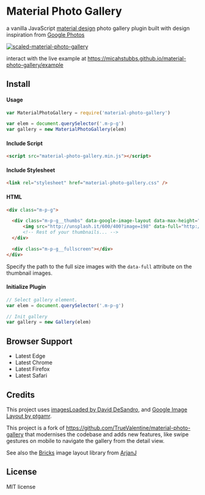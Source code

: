 # Material Photo Gallery

a vanilla JavaScript [material design](https://material.io/design/) photo gallery plugin built with design inspiration from [Google Photos](https://photos.google.com/)

[![scaled-material-photo-gallery](https://user-images.githubusercontent.com/2119400/47237268-63a1c700-d393-11e8-8798-d8d8b264ed23.png)](//micahstubbs.github.io/material-photo-gallery/example)

interact with the live example at https://micahstubbs.github.io/material-photo-gallery/example

## Install

#### Usage

```js
var MaterialPhotoGallery = require('material-photo-gallery')

var elem = document.querySelector('.m-p-g')
var gallery = new MaterialPhotoGallery(elem)
```

#### Include Script

```html
<script src="material-photo-gallery.min.js"></script>
```

#### Include Stylesheet

```html
<link rel="stylesheet" href="material-photo-gallery.css" />
```

#### HTML

```html
<div class="m-p-g">

  <div class="m-p-g__thumbs" data-google-image-layout data-max-height="350">
      <img src="http://unsplash.it/600/400?image=198" data-full="http://unsplash.it/1200/800?image=198" class="m-p-g__thumbs-img" />
      <!-- Rest of your thumbnails... -->
  </div>

  <div class="m-p-g__fullscreen"></div>
</div>
```

Specify the path to the full size images with the `data-full` attribute on the thumbnail images.

#### Initialize Plugin

```js
// Select gallery element.
var elem = document.querySelector('.m-p-g')

// Init gallery
var gallery = new Gallery(elem)
```

## Browser Support

- Latest Edge
- Latest Chrome
- Latest Firefox
- Latest Safari

## Credits

This project uses [imagesLoaded by David DeSandro](https://github.com/desandro/imagesloaded), and [Google Image Layout by ptgamr](https://github.com/ptgamr/google-image-layout).

This project is a fork of https://github.com/TrueValentine/material-photo-gallery that modernises the codebase and adds new features, like swipe gestures on mobile to navigate the gallery from the detail view.

See also the [Bricks](https://github.com/ArjanJ/bricks) image layout library from [ArjanJ](https://github.com/ArjanJ)

## License

MIT license
